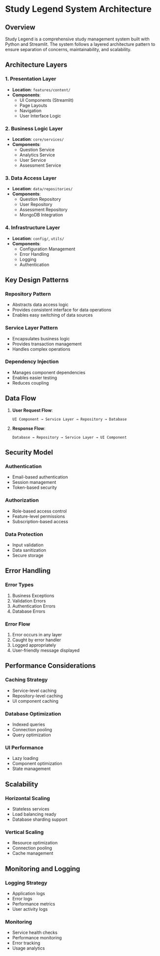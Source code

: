 # Study Legend System Architecture

## Overview

Study Legend is a comprehensive study management system built with Python and Streamlit. The system follows a layered architecture pattern to ensure separation of concerns, maintainability, and scalability.

## Architecture Layers

### 1. Presentation Layer
- **Location**: `features/content/`
- **Components**:
  - UI Components (Streamlit)
  - Page Layouts
  - Navigation
  - User Interface Logic

### 2. Business Logic Layer
- **Location**: `core/services/`
- **Components**:
  - Question Service
  - Analytics Service
  - User Service
  - Assessment Service

### 3. Data Access Layer
- **Location**: `data/repositories/`
- **Components**:
  - Question Repository
  - User Repository
  - Assessment Repository
  - MongoDB Integration

### 4. Infrastructure Layer
- **Location**: `config/`, `utils/`
- **Components**:
  - Configuration Management
  - Error Handling
  - Logging
  - Authentication

## Key Design Patterns

### Repository Pattern
- Abstracts data access logic
- Provides consistent interface for data operations
- Enables easy switching of data sources

### Service Layer Pattern
- Encapsulates business logic
- Provides transaction management
- Handles complex operations

### Dependency Injection
- Manages component dependencies
- Enables easier testing
- Reduces coupling

## Data Flow

1. **User Request Flow**:
   ```
   UI Component → Service Layer → Repository → Database
   ```

2. **Response Flow**:
   ```
   Database → Repository → Service Layer → UI Component
   ```

## Security Model

### Authentication
- Email-based authentication
- Session management
- Token-based security

### Authorization
- Role-based access control
- Feature-level permissions
- Subscription-based access

### Data Protection
- Input validation
- Data sanitization
- Secure storage

## Error Handling

### Error Types
1. Business Exceptions
2. Validation Errors
3. Authentication Errors
4. Database Errors

### Error Flow
1. Error occurs in any layer
2. Caught by error handler
3. Logged appropriately
4. User-friendly message displayed

## Performance Considerations

### Caching Strategy
- Service-level caching
- Repository-level caching
- UI component caching

### Database Optimization
- Indexed queries
- Connection pooling
- Query optimization

### UI Performance
- Lazy loading
- Component optimization
- State management

## Scalability

### Horizontal Scaling
- Stateless services
- Load balancing ready
- Database sharding support

### Vertical Scaling
- Resource optimization
- Connection pooling
- Cache management

## Monitoring and Logging

### Logging Strategy
- Application logs
- Error logs
- Performance metrics
- User activity logs

### Monitoring
- Service health checks
- Performance monitoring
- Error tracking
- Usage analytics 